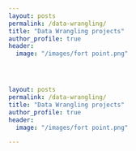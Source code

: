 ```yaml
---
layout: posts
permalink: /data-wrangling/
title: "Data Wrangling projects"
author_profile: true
header:
  image: "/images/fort point.png"




layout: posts
permalink: /data-wrangling/
title: "Data Wrangling projects"
author_profile: true
header:
  image: "/images/fort point.png"

---
```




